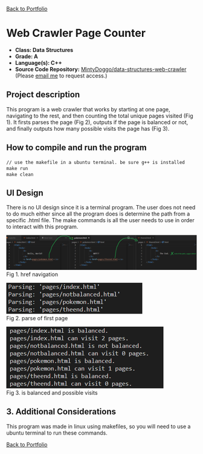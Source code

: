 [Back to Portfolio](./)

Web Crawler Page Counter
===============

-   **Class: Data Structures** 
-   **Grade: A**
-   **Language(s): C++**
-   **Source Code Repository:** [MintyDoggo/data-structures-web-crawler](https://github.com/MintyDoggo/data-structures-web-crawler)  
    (Please [email me](mailto:cthinkle@csustudent.net?subject=GitHub%20Access) to request access.)

## Project description

This program is a web crawler that works by starting at one page, navigating to the rest, and then counting the total unique pages visited (Fig 1). It firsts parses the page (Fig 2), outputs if the page is balanced or not, and finally outputs how many possible visits the page has (Fig 3).

## How to compile and run the program

```
// use the makefile in a ubuntu terminal. be sure g++ is installed
make run
make clean
```

## UI Design

There is no UI design since it is a terminal program. The user does not need to do much either since all the program does is determine the path from a specific .html file. The make commands is all the user needs to use in order to interact with this program.

![screenshot](images/project2fig1.png)  
Fig 1. href navigation


![screenshot](images/project2fig2.png)  
Fig 2. parse of first page


![screenshot](images/project2fig3.png)  
Fig 3. is balanced and possible visits


## 3. Additional Considerations

This program was made in linux using makefiles, so you will need to use a ubuntu terminal to run these commands.

[Back to Portfolio](./)
